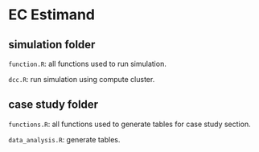 # EC Estimand

## simulation folder

`function.R`: all functions used to run simulation.

`dcc.R`: run simulation using compute cluster.

## case study folder

`functions.R`: all functions used to generate tables for case study section.

`data_analysis.R`: generate tables.

